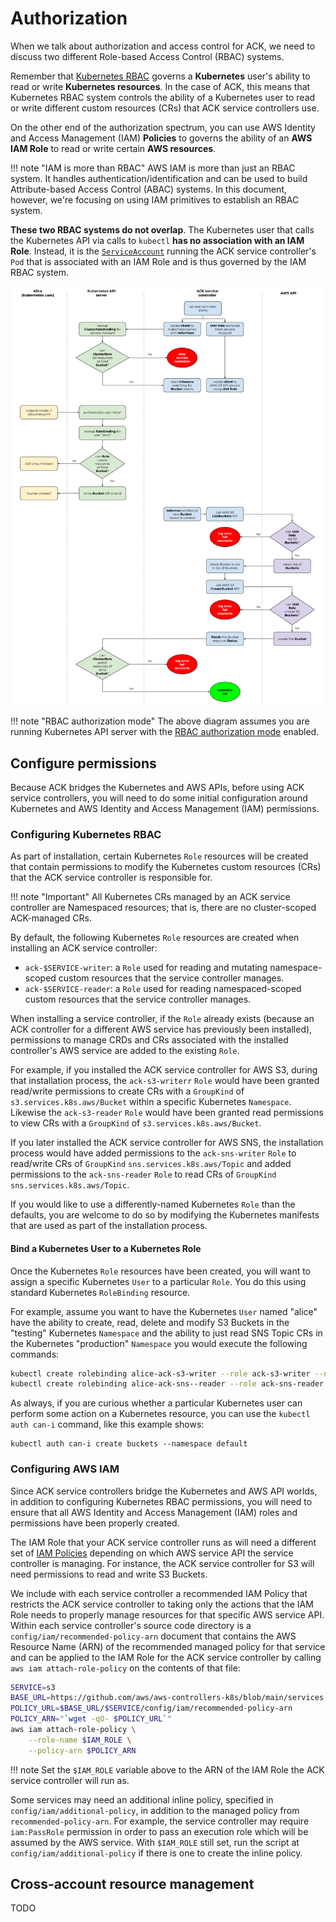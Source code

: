 # Authorization

When we talk about authorization and access control for ACK, we need to discuss
two different Role-based Access Control (RBAC) systems.

Remember that [Kubernetes RBAC][0] governs a **Kubernetes** user's ability to
read or write **Kubernetes resources**. In the case of ACK, this means that
Kubernetes RBAC system controls the ability of a Kubernetes user to read or
write different custom resources (CRs) that ACK service controllers use.

[0]: https://kubernetes.io/docs/reference/access-authn-authz/authorization/

On the other end of the authorization spectrum, you can use AWS Identity and
Access Management (IAM) **Policies** to governs the ability of an **AWS IAM
Role** to read or write certain **AWS resources**.

!!! note "IAM is more than RBAC"
    AWS IAM is more than just an RBAC system. It handles
    authentication/identification and can be used to build Attribute-based
    Access Control (ABAC) systems. In this document, however, we're focusing on
    using IAM primitives to establish an RBAC system.

**These two RBAC systems do not overlap**. The Kubernetes user that calls the
Kubernetes API via calls to `kubectl` **has no association with an IAM Role**.
Instead, it is the [`ServiceAccount`][1] running the ACK service controller's
`Pod` that is associated with an IAM Role and is thus governed by the IAM RBAC
system.

[1]: https://kubernetes.io/docs/tasks/configure-pod-container/configure-service-account/

![Authorization in ACK](../images/authorization.png)

!!! note "RBAC authorization mode"
    The above diagram assumes you are running Kubernetes API server with
    the [RBAC authorization mode][2] enabled.

[2]: https://kubernetes.io/docs/reference/access-authn-authz/rbac/

## Configure permissions

Because ACK bridges the Kubernetes and AWS APIs, before using ACK service
controllers, you will need to do some initial configuration around Kubernetes
and AWS Identity and Access Management (IAM) permissions.

### Configuring Kubernetes RBAC

As part of installation, certain Kubernetes `Role` resources will be created
that contain permissions to modify the Kubernetes custom resources (CRs) that
the ACK service controller is responsible for.

!!! note "Important"
    All Kubernetes CRs managed by an ACK service controller are
    Namespaced resources; that is, there are no cluster-scoped ACK-managed CRs.

By default, the following Kubernetes `Role` resources are created when
installing an ACK service controller:

* `ack-$SERVICE-writer`: a `Role` used for reading and mutating
  namespace-scoped custom resources that the service controller manages.
* `ack-$SERVICE-reader`: a `Role` used for reading namespaced-scoped custom
  resources that the service controller manages.

When installing a service controller, if the `Role` already exists (because an
ACK controller for a different AWS service has previously been installed),
permissions to manage CRDs and CRs associated with the installed controller's
AWS service are added to the existing `Role`.

For example, if you installed the ACK service controller for AWS S3, during
that installation process, the `ack-s3-writerr` `Role` would have been granted
read/write permissions to create CRs with a `GroupKind` of
`s3.services.k8s.aws/Bucket` within a specific Kubernetes `Namespace`.
Likewise the `ack-s3-reader` `Role` would have been granted read permissions to
view CRs with a `GroupKind` of `s3.services.k8s.aws/Bucket`.

If you later installed the ACK service controller for AWS SNS, the installation
process would have added permissions to the `ack-sns-writer` `Role` to
read/write CRs of `GroupKind` `sns.services.k8s.aws/Topic` and added
permissions to the `ack-sns-reader` `Role` to read CRs of `GroupKind`
`sns.services.k8s.aws/Topic`.

If you would like to use a differently-named Kubernetes `Role` than the
defaults, you are welcome to do so by modifying the Kubernetes manifests that
are used as part of the installation process.

#### Bind a Kubernetes User to a Kubernetes Role

Once the Kubernetes `Role` resources have been created, you will want to assign
a specific Kubernetes `User` to a particular `Role`. You do this using standard
Kubernetes `RoleBinding` resource.

For example, assume you want to have the Kubernetes `User` named "alice" have
the ability to create, read, delete and modify S3 Buckets in the "testing"
Kubernetes `Namespace` and the ability to just read SNS Topic CRs in the
Kubernetes "production" `Namespace` you would execute the following commands:

```bash
kubectl create rolebinding alice-ack-s3-writer --role ack-s3-writer --namespace testing --user alice
kubectl create rolebinding alice-ack-sns--reader --role ack-sns-reader --namespace production --user alice
```

As always, if you are curious whether a particular Kubernetes user can perform
some action on a Kubernetes resource, you can use the `kubectl auth can-i`
command, like this example shows:

```
kubectl auth can-i create buckets --namespace default
```

### Configuring AWS IAM

Since ACK service controllers bridge the Kubernetes and AWS API worlds, in
addition to configuring Kubernetes RBAC permissions, you will need to ensure
that all AWS Identity and Access Management (IAM) roles and permissions have
been properly created.

The IAM Role that your ACK service controller runs as will need a different set
of [IAM Policies][2] depending on which AWS service API the service controller
is managing. For instance, the ACK service controller for S3 will need
permissions to read and write S3 Buckets.

We include with each service controller a recommended IAM Policy that restricts
the ACK service controller to taking only the actions that the IAM Role needs
to properly manage resources for that specific AWS service API. Within each
service controller's source code directory is a `config/iam/recommended-policy-arn`
document that contains the AWS Resource Name (ARN) of the recommended managed
policy for that service and can be applied to the IAM Role for the ACK service
controller by calling `aws iam attach-role-policy` on the contents of that file:

```bash
SERVICE=s3
BASE_URL=https://github.com/aws/aws-controllers-k8s/blob/main/services
POLICY_URL=$BASE_URL/$SERVICE/config/iam/recommended-policy-arn
POLICY_ARN="`wget -qO- $POLICY_URL`"
aws iam attach-role-policy \
    --role-name $IAM_ROLE \
    --policy-arn $POLICY_ARN
```
!!! note
    Set the `$IAM_ROLE` variable above to the ARN of the IAM Role the
    ACK service controller will run as.

Some services may need an additional inline policy, specified in
`config/iam/additional-policy`, in addition to the managed policy from
`recommended-policy-arn`. For example, the service controller may require
`iam:PassRole` permission in order to pass an execution role which will be
 assumed by the AWS service. With `$IAM_ROLE` still set, run the script at
`config/iam/additional-policy` if there is one to create the inline policy.

[2]: https://docs.aws.amazon.com/IAM/latest/UserGuide/access_policies.html

## Cross-account resource management

TODO
